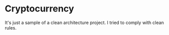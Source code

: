 # Cryptocurrency

It's just a sample of a clean architecture project.
I tried to comply with clean rules.
